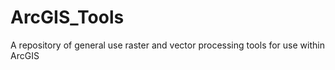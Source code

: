 # ArcGIS_Tools
A repository of general use raster and vector processing tools for use within ArcGIS
